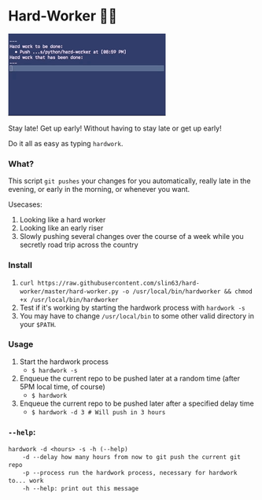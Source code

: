 # Hard-Worker 😤💦
![](./demo.gif)

Stay late! Get up early! Without having to stay late or get up early!

Do it all as easy as typing `hardwork`.

### What?
This script `git pushes` your changes for you automatically, really late in the evening, or early in the morning, or whenever you want.

Usecases:
1. Looking like a hard worker
2. Looking like an early riser
3. Slowly pushing several changes over the course of a week while you secretly road trip across the country

### Install
1. `curl https://raw.githubusercontent.com/slin63/hard-worker/master/hard-worker.py -o /usr/local/bin/hardworker && chmod +x /usr/local/bin/hardworker`
1. Test if it's working by starting the hardwork process with `hardwork -s`
2. You may have to change `/usr/local/bin` to some other valid directory in your `$PATH`.


### Usage
1. Start the hardwork process
    - `$ hardwork -s`
2. Enqueue the current repo to be pushed later at a random time (after 5PM local time, of course)
    - `$ hardwork`
3. Enqueue the current repo to be pushed later after a specified delay time
    - `$ hardwork -d 3 # Will push in 3 hours`

### `--help`:
```
hardwork -d <hours> -s -h (--help)
    -d --delay how many hours from now to git push the current git repo
    -p --process run the hardwork process, necessary for hardwork to... work
    -h --help: print out this message
```
